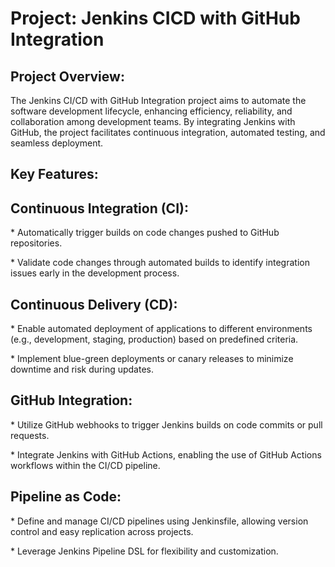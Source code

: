 <h1> Project:  Jenkins CICD with GitHub Integration </h1> 

<h2> Project Overview: </h2>
<p>The Jenkins CI/CD with GitHub Integration project aims to automate the software development lifecycle, enhancing efficiency, reliability, and collaboration among development teams. By integrating Jenkins with GitHub, the project facilitates continuous integration, automated testing, and seamless deployment.</p>






<h2>Key Features:</h2>

<h2>Continuous Integration (CI):</h2>
<p>* Automatically trigger builds on code changes pushed to GitHub repositories.</p>
<p>* Validate code changes through automated builds to identify integration issues early in the development process.</p>

<h2>Continuous Delivery (CD):</h2>
<p>* Enable automated deployment of applications to different environments (e.g., development, staging, production) based on predefined criteria.</p>
<p>* Implement blue-green deployments or canary releases to minimize downtime and risk during updates.</p>

<h2>GitHub Integration:</h2>
<p>* Utilize GitHub webhooks to trigger Jenkins builds on code commits or pull requests.</p>
<p>* Integrate Jenkins with GitHub Actions, enabling the use of GitHub Actions workflows within the CI/CD pipeline.</p>

<h2>Pipeline as Code:</h2>
<p>* Define and manage CI/CD pipelines using Jenkinsfile, allowing version control    and easy replication across projects.</p>
<p>* Leverage Jenkins Pipeline DSL for flexibility and customization.</p>







